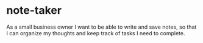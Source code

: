 # note-taker
As a small business owner I want to be able to write and save notes, so that I can organize my thoughts and keep track of tasks I need to complete.

